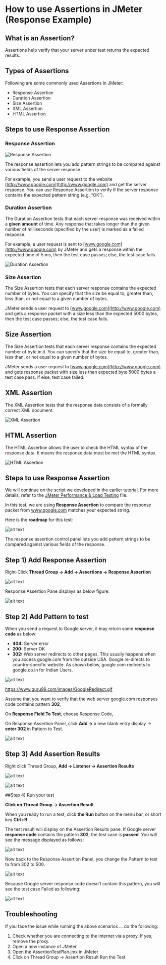 # How to use Assertions in JMeter (Response Example)
## What is an Assertion?

Assertions help verify that your server under test returns the expected results.

## Types of Assertions

Following are some commonly used Assertions in JMeter:

- Response Assertion
- Duration Assertion
- Size Assertion
- XML Assertion
- HTML Assertion

## Steps to use Response Assertion

### Response Assertion

![Response Assertion](AssertionImages/image.png)

The response assertion lets you add pattern strings to be compared against various fields of the server response.

For example, you send a user request to the website [http://www.google.com](http://www.google.com) and get the server response. You can use Response Assertion to verify if the server response contains the expected pattern string (e.g. “OK”).

### Duration Assertion

The Duration Assertion tests that each server response was received within a **given amount** of time. Any response that takes longer than the given number of milliseconds (specified by the user) is marked as a failed response.

For example, a user request is sent to [www.google.com](http://www.google.com) by JMeter and gets a response within the expected time of 5 ms, then the test case passes; else, the test case fails.

![Duration Assertion](AssertionImages/image2.png)

### Size Assertion

The Size Assertion tests that each server response contains the expected number of bytes. You can specify that the size be equal to, greater than, less than, or not equal to a given number of bytes.

JMeter sends a user request to [www.google.com](http://www.google.com) and gets a response packet with a size less than the expected 5000 bytes, then the test case passes; else, the test case fails.

## Size Assertion

The Size Assertion tests that each server response contains the expected number of byte in it. You can specify that the size be equal to, greater than, less than, or not equal to a given number of bytes.

JMeter sends a user request to [www.google.com](http://www.google.com) and gets response packet with size less than expected byte 5000 bytes a test case pass. If else, test case failed.

## XML Assertion

The XML Assertion tests that the response data consists of a formally correct XML document.

![XML Assertion](AssertionImages/image3.png)

## HTML Assertion

The HTML Assertion allows the user to check the HTML syntax of the response data. It means the response data must be met the HTML syntax.

![HTML Assertion](AssertionImages/image4.png)

## Steps to use Response Assertion

We will continue on the script we developed in the earlier tutorial. For more details, refer to the [JMeter Performance & Load Testing](../JMeter%20Performance%20&%20Load%20Testing.md) file.

In this test, we are using **Response Assertion** to compare the response packet from www.google.com matches your expected string.

Here is the **roadmap** for this test:

![alt text](AssertionImages/image5.png)

The response assertion control panel lets you add pattern strings to be compared against various fields of the response.

## Step 1) Add Response Assertion
Right-Click **Thread Group -> Add -> Assertions -> Response Assertion**

![alt text](AssertionImages/image6.png)

Response Assertion Pane displays as below figure:

![alt text](AssertionImages/image7.png)

## Step 2) Add Pattern to test
When you send a request to Google server, it may return some **response code** as below:

- **404:** Server error
- **200:** Server OK
- **302:** Web server redirects to other pages. This usually happens when you access google.com from the outside USA. Google re-directs to country-specific website. As shown below, google.com redirects to google.co.in for Indian Users.

![alt text](AssertionImages/image8.png)

https://www.guru99.com/images/GoogleRedirect.gif

Assume that you want to verify that the web server google.com responses code contains pattern **302**,

On **Response Field To Test**, choose Response Code,

On Response Assertion Panel, click **Add ->** a new blank entry display -> **enter 302** in Pattern to Test.

![alt text](AssertionImages/image9.png)

## Step 3) Add Assertion Results

Right click Thread Group, **Add -> Listener -> Assertion Results**

![alt text](AssertionImages/image10.png)

![alt text](AssertionImages/image11.png)

##Step 4) Run your test

**Click on Thread Group -> Assertion Result**

When you ready to run a test, click **the Run** button on the menu bar, or short key **Ctrl+R**.

The test result will display on the Assertion Results pane. If Google server **response code** contains the pattern **302**, the test case is **passed**. You will see the message displayed as follows:

![alt text](AssertionImages/image12.png)

Now back to the Response Assertion Panel, you change the Pattern to test to from 302 to 500.

![alt text](AssertionImages/image13.png)

Because Google server response code doesn’t contain this pattern, you will see the test case Failed as following:

![alt text](AssertionImages/image14.png)

## Troubleshooting

If you face the issue while running the above scenarios … do the following:

1. Check whether you are connecting to the internet via a proxy. If yes, remove the proxy.
2. Open a new instance of JMeter
3. Open the AssertionTestPlan.jmx in JMeter
4. Click on Thread Group -> Assertion Result
Run the Test
